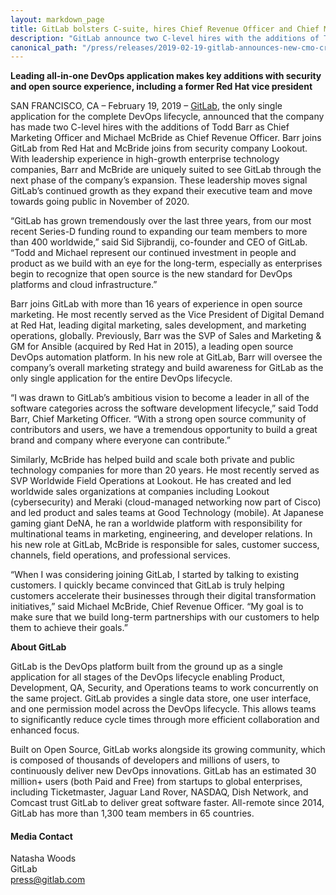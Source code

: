 ```yaml
---
layout: markdown_page
title: GitLab bolsters C-suite, hires Chief Revenue Officer and Chief Marketing Officer
description: "GitLab announce two C-level hires with the additions of Todd Barr as Chief Marketing Officer and Michael McBride as Chief Revenue Officer."
canonical_path: "/press/releases/2019-02-19-gitlab-announces-new-cmo-cro.html"
---
```


**Leading all-in-one DevOps application makes key additions with security and open source experience, including a former Red Hat vice president**

SAN FRANCISCO, CA – February 19, 2019 – [GitLab](/), the only single application for the complete DevOps lifecycle, announced that the company has made two C-level hires with the additions of Todd Barr as Chief Marketing Officer and Michael McBride as Chief Revenue Officer. Barr joins GitLab from Red Hat and McBride joins from security company Lookout. With leadership experience in high-growth enterprise technology companies, Barr and McBride are uniquely suited to see GitLab through the next phase of the company’s expansion. These leadership moves signal GitLab’s continued growth as they expand their executive team and move towards going public in November of 2020.

“GitLab has grown tremendously over the last three years, from our most recent Series-D funding round to expanding our team members to more than 400 worldwide,” said Sid Sijbrandij, co-founder and CEO of GitLab. “Todd and Michael represent our continued investment in people and product as we build with an eye for the long-term, especially as enterprises begin to recognize that open source is the new standard for DevOps platforms and cloud infrastructure.”

Barr joins GitLab with more than 16 years of experience in open source marketing. He most recently served as the Vice President of Digital Demand at Red Hat, leading digital marketing, sales development, and marketing operations, globally. Previously, Barr was the SVP of Sales and Marketing & GM for Ansible (acquired by Red Hat in 2015), a leading open source DevOps automation platform. In his new role at GitLab, Barr will oversee the company’s overall marketing strategy and build awareness for GitLab as the only single application for the entire DevOps lifecycle.

“I was drawn to GitLab’s ambitious vision to become a leader in all of the software categories across the software development lifecycle,” said Todd Barr, Chief Marketing Officer. “With a strong open source community of contributors and users, we have a tremendous opportunity to build a great brand and company where everyone can contribute.”

Similarly, McBride has helped build and scale both private and public technology companies for more than 20 years. He most recently served as SVP Worldwide Field Operations at Lookout.  He has created and led worldwide sales organizations at companies including Lookout (cybersecurity) and Meraki (cloud-managed networking now part of Cisco) and led product and sales teams at Good Technology (mobile). At Japanese gaming giant DeNA, he ran a worldwide platform with responsibility for multinational teams in marketing, engineering, and developer relations. In his new role at GitLab, McBride is responsible for sales, customer success, channels, field operations, and professional services.

“When I was considering joining GitLab, I started by talking to existing customers. I quickly became convinced that GitLab is truly helping customers accelerate their businesses through their digital transformation initiatives,” said Michael McBride, Chief Revenue Officer. “My goal is to make sure that we build long-term partnerships with our customers to help them to achieve their goals.”

**About GitLab**

GitLab is the DevOps platform built from the ground up as a single application for all stages of the DevOps lifecycle enabling Product, Development, QA, Security, and Operations teams to work concurrently on the same project. GitLab provides a single data store, one user interface, and one permission model across the DevOps lifecycle. This allows teams to significantly reduce cycle times through more efficient collaboration and enhanced focus.

Built on Open Source, GitLab works alongside its growing community, which is composed of thousands of developers and millions of users, to continuously deliver new DevOps innovations. GitLab has an estimated 30 million+ users (both Paid and Free) from startups to global enterprises, including Ticketmaster, Jaguar Land Rover, NASDAQ, Dish Network, and Comcast trust GitLab to deliver great software faster. All-remote since 2014, GitLab has more than 1,300 team members in 65 countries.


#### Media Contact
Natasha Woods
<br> 
GitLab
<br> 
press@gitlab.com
